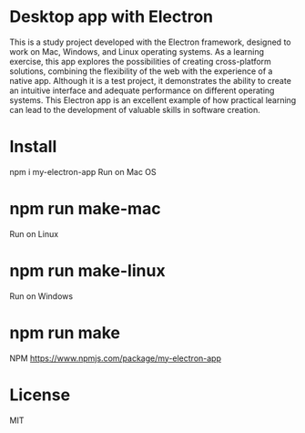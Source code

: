 # Desktop app with Electron
This is a study project developed with the Electron framework, designed to work on Mac, Windows, and Linux operating systems. As a learning exercise, this app explores the possibilities of creating cross-platform solutions, combining the flexibility of the web with the experience of a native app. Although it is a test project, it demonstrates the ability to create an intuitive interface and adequate performance on different operating systems. This Electron app is an excellent example of how practical learning can lead to the development of valuable skills in software creation.

# Install
npm i my-electron-app
Run on Mac OS

# npm run make-mac
Run on Linux

# npm run make-linux
Run on Windows

# npm run make
NPM
https://www.npmjs.com/package/my-electron-app

# License
MIT
